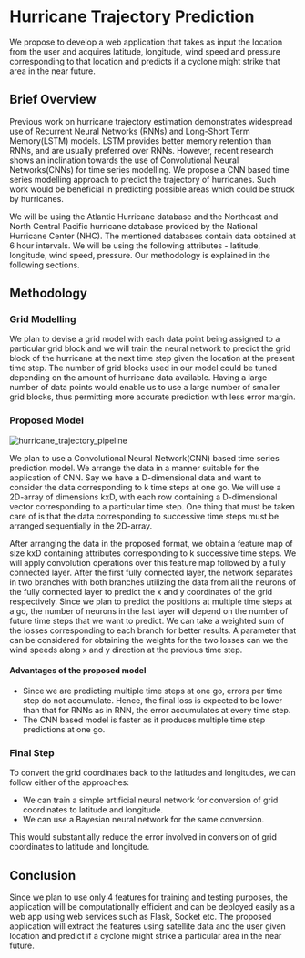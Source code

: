# Hurricane Trajectory Prediction
We propose to develop a web application that takes as input the location from the user
and acquires latitude, longitude, wind speed and pressure corresponding to that location
and predicts if a cyclone might strike that area in the near future.

## Brief Overview
Previous work on hurricane trajectory estimation demonstrates widespread use of Recurrent 
Neural Networks (RNNs) and Long-Short Term Memory(LSTM) models. LSTM provides better memory
retention than RNNs, and are usually preferred over RNNs. However, recent research shows an inclination towards the use of Convolutional Neural Networks(CNNs) for time series modelling. We propose a CNN based time series modelling approach to predict the trajectory of hurricanes. Such work would be beneficial in predicting possible areas which could be struck by hurricanes.

We will be using the Atlantic Hurricane database and the Northeast and North Central Pacific hurricane database provided by the National Hurricane Center (NHC). The mentioned databases contain data obtained at 6 hour intervals. We will be using the following attributes - latitude, longitude, wind speed, pressure. Our methodology is explained in the following sections.

## Methodology
### Grid Modelling
We plan to devise a grid model with each data point being assigned to a particular grid block and we will train the neural network to predict the grid block of the hurricane at the next time step given the location at the present time step. The number of grid blocks used in our model could be tuned depending on the amount of hurricane data available. Having a large number of data points would enable us to use a large number of smaller grid blocks, thus permitting more accurate prediction with less error margin.

### Proposed Model

![hurricane_trajectory_pipeline](https://user-images.githubusercontent.com/25313941/46867775-c8b16600-ce43-11e8-8721-a8e5ca92d987.jpg)

We plan to use a Convolutional Neural Network(CNN) based time series prediction model. We arrange the data in a manner suitable for the application of CNN. Say we have a D-dimensional data and want to consider the data corresponding to k time steps at one go. We will use a 2D-array of dimensions kxD, with each row containing a D-dimensional vector corresponding to a particular time step. One thing that must be taken care of is that the data corresponding to successive time steps must be arranged sequentially in the 2D-array. 

After arranging the data in the proposed format, we obtain a feature map of size kxD containing attributes corresponding to k successive time steps. We will apply convolution operations over this feature map followed by a fully connected layer. After the first fully connected layer, the network separates in two branches with both branches utilizing the data from all the neurons of the fully connected layer to predict the x and y coordinates of the grid respectively. Since we plan to predict the positions at multiple time steps at a go, the number of neurons in the last layer will depend on the number of future time steps that we want to predict. We can take a weighted sum of the losses corresponding to each branch for better results. A parameter that can be considered for obtaining the weights for the two losses can we the wind speeds along x and y direction at the previous time step.

#### Advantages of the proposed model
- Since we are predicting multiple time steps at one go, errors per time step do not accumulate. Hence, the final loss is expected to be lower than that for RNNs as in RNN, the error accumulates at every time step.
- The CNN based model is faster as it produces multiple time step predictions at one go.

### Final Step
To convert the grid coordinates back to the latitudes and longitudes, we can follow either of the approaches:
- We can train a simple artificial neural network for conversion of grid coordinates to latitude and longitude.
- We can use a Bayesian neural network for the same conversion.

This would substantially reduce the error involved in conversion of grid coordinates to latitude and longitude.

## Conclusion
Since we plan to use only 4 features for training and testing purposes, the application will be computationally efficient and can be deployed easily as a web app using web services such as Flask, Socket etc. The proposed application will extract the features using satellite data and the user given location and predict if a cyclone might strike a particular area in the near future.



